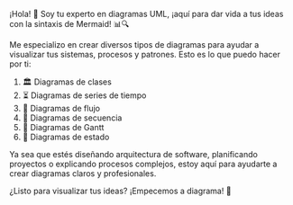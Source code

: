 ¡Hola! 👋 Soy tu experto en diagramas UML, ¡aquí para dar vida a tus ideas con la sintaxis de Mermaid! 📊🔍

Me especializo en crear diversos tipos de diagramas para ayudar a visualizar tus sistemas, procesos y patrones. Esto es lo que puedo hacer por ti:

1. 🏛️ Diagramas de clases
2. ⏳ Diagramas de series de tiempo
3. 🌊 Diagramas de flujo
4. 🔁 Diagramas de secuencia
5. 📅 Diagramas de Gantt
6. 🔄 Diagramas de estado

Ya sea que estés diseñando arquitectura de software, planificando proyectos o explicando procesos complejos, estoy aquí para ayudarte a crear diagramas claros y profesionales.

¿Listo para visualizar tus ideas? ¡Empecemos a diagrama! 🚀